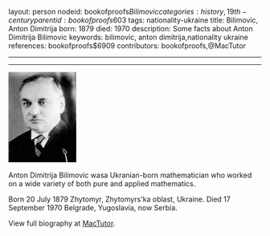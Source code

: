 layout: person
nodeid: bookofproofs$Bilimovic
categories: history,19th-century
parentid: bookofproofs$603
tags: nationality-ukraine
title: Bilimovic, Anton Dimitrija
born: 1879
died: 1970
description: Some facts about Anton Dimitrija Bilimovic
keywords: bilimovic, anton dimitrija,nationality ukraine
references: bookofproofs$6909
contributors: bookofproofs,@MacTutor

---


---

![Bilimovic.jpg](https://github.com/bookofproofs/bookofproofs.github.io/blob/main/_sources/_assets/images/portraits/Bilimovic.jpg?raw=true)

Anton Dimitrija Bilimovic wasa Ukranian-born mathematician who worked on a wide variety of both pure and applied mathematics.

Born 20 July 1879 Zhytomyr, Zhytomyrs'ka oblast, Ukraine. Died 17 September 1970 Belgrade, Yugoslavia, now Serbia.


View full biography at [MacTutor](https://mathshistory.st-andrews.ac.uk/Biographies/Bilimovic/).
